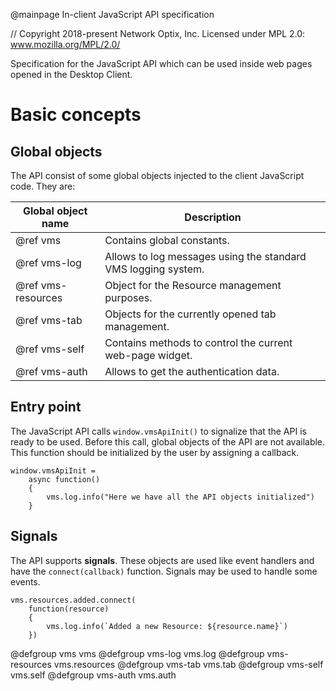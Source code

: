 @mainpage In-client JavaScript API specification

// Copyright 2018-present Network Optix, Inc. Licensed under MPL 2.0: www.mozilla.org/MPL/2.0/

Specification for the JavaScript API which can be used inside web pages opened in the Desktop
Client.

# Basic concepts

## Global objects

The API consist of some global objects injected to the client JavaScript code. They are:

| Global object name | Description                                                   |
| ------------------ | ------------------------------------------------------------- |
| @ref vms           | Contains global constants.                                    |
| @ref vms-log       | Allows to log messages using the standard VMS logging system. |
| @ref vms-resources | Object for the Resource management purposes.                  |
| @ref vms-tab       | Objects for the currently opened tab management.              |
| @ref vms-self      | Contains methods to control the current web-page widget.      |
| @ref vms-auth      | Allows to get the authentication data.                        |

## Entry point

The JavaScript API calls `window.vmsApiInit()` to signalize that the API is ready to be used.
Before this call, global objects of the API are not available. This function should be initialized
by the user by assigning a callback.

    window.vmsApiInit =
        async function()
        {
            vms.log.info("Here we have all the API objects initialized")
        }

## Signals

The API supports **signals**. These objects are used like event handlers and have the
`connect(callback)` function. Signals may be used to handle some events.

    vms.resources.added.connect(
        function(resource)
        {
            vms.log.info(`Added a new Resource: ${resource.name}`)
        })

@defgroup vms vms
@defgroup vms-log vms.log
@defgroup vms-resources vms.resources
@defgroup vms-tab vms.tab
@defgroup vms-self vms.self
@defgroup vms-auth vms.auth
